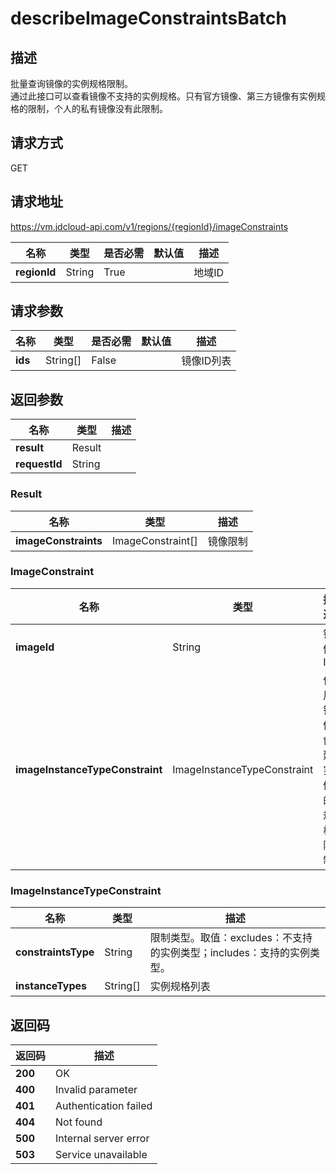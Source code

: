 # describeImageConstraintsBatch


## 描述
批量查询镜像的实例规格限制。<br>
通过此接口可以查看镜像不支持的实例规格。只有官方镜像、第三方镜像有实例规格的限制，个人的私有镜像没有此限制。


## 请求方式
GET

## 请求地址
https://vm.jdcloud-api.com/v1/regions/{regionId}/imageConstraints

|名称|类型|是否必需|默认值|描述|
|---|---|---|---|---|
|**regionId**|String|True| |地域ID|

## 请求参数
|名称|类型|是否必需|默认值|描述|
|---|---|---|---|---|
|**ids**|String[]|False| |镜像ID列表|


## 返回参数
|名称|类型|描述|
|---|---|---|
|**result**|Result| |
|**requestId**|String| |

### Result
|名称|类型|描述|
|---|---|---|
|**imageConstraints**|ImageConstraint[]|镜像限制|
### ImageConstraint
|名称|类型|描述|
|---|---|---|
|**imageId**|String|镜像ID|
|**imageInstanceTypeConstraint**|ImageInstanceTypeConstraint|使用镜像创建实例的规格限制|
### ImageInstanceTypeConstraint
|名称|类型|描述|
|---|---|---|
|**constraintsType**|String|限制类型。取值：excludes：不支持的实例类型；includes：支持的实例类型。|
|**instanceTypes**|String[]|实例规格列表|

## 返回码
|返回码|描述|
|---|---|
|**200**|OK|
|**400**|Invalid parameter|
|**401**|Authentication failed|
|**404**|Not found|
|**500**|Internal server error|
|**503**|Service unavailable|
